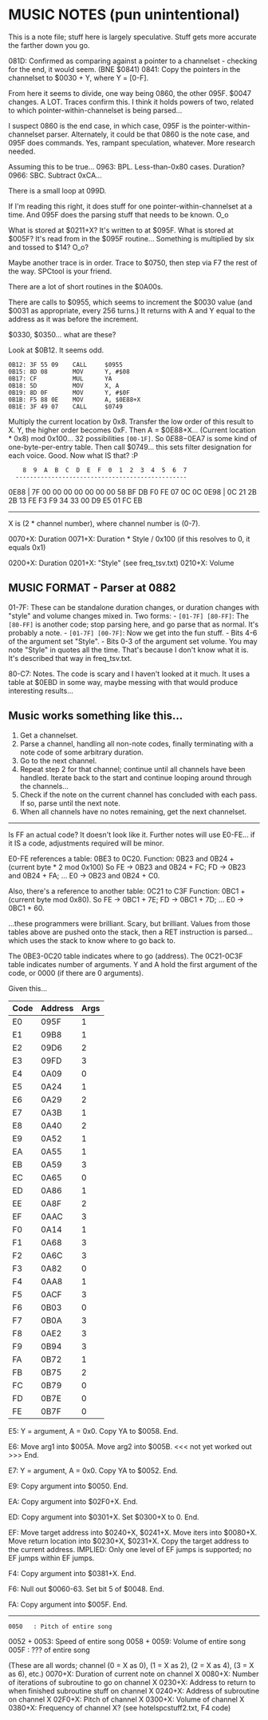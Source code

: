 # MUSIC NOTES (pun unintentional)

This is a note file; stuff here is largely speculative. Stuff gets more accurate the farther down you go.

081D: Confirmed as comparing against a pointer to a channelset - checking for the end, it would seem. (BNE $0841)
0841: Copy the pointers in the channelset to $0030 + Y, where Y = [0-F].

From here it seems to divide, one way being 0860, the other 095F. $0047 changes. A LOT. Traces confirm this. I think it holds powers of two, related  to which pointer-within-channelset is being parsed...

I suspect 0860 is the end case, in which case, 095F is the pointer-within-channelset parser. Alternately, it could be that 0860 is the note case, and 095F does commands. Yes, rampant speculation, whatever. More research needed.

Assuming this to be true...
 0963: BPL. Less-than-0x80 cases. Duration?
 0966: SBC. Subtract 0xCA...

There is a small loop at 099D.

If I'm reading this right, it does stuff for one pointer-within-channelset at a time.
And 095F does the parsing stuff that needs to be known. O_o

What is stored at $0211+X? It's written to at $095F.
What is stored at $005F? It's read from in the $095F routine...
Something is multiplied by six and tossed to $14? O_o?

Maybe another trace is in order. Trace to $0750, then step via F7 the rest of the way. SPCtool is your friend.

There are a lot of short routines in the $0A00s.

There are calls to $0955, which seems to increment the $0030 value (and $0031 as appropriate, every 256 turns.) It returns with A and Y equal to the address as it was before the increment.

$0330, $0350... what are these?

Look at $0B12. It seems odd.

    0B12: 3F 55 09    CALL     $0955
    0B15: 8D 08       MOV      Y, #$08
    0B17: CF          MUL      YA
    0B18: 5D          MOV      X, A
    0B19: 8D 0F       MOV      Y, #$0F
    0B1B: F5 88 0E    MOV      A, $0E88+X
    0B1E: 3F 49 07    CALL     $0749

Multiply the current location by 0x8. Transfer the low order of this result to X.
Y, the higher order becomes 0xF. Then A = $0E88+X...
(Current location * 0x8) mod 0x100... 32 possibilities `[00-1F]`.
So $0E88-$0EA7 is some kind of one-byte-per-entry table.
Then call $0749... this sets filter designation for each voice. Good. Now what IS that? :P

        8  9  A  B  C  D  E  F  0  1  2  3  4  5  6  7
      ------------------------------------------------
0E88 | 7F 00 00 00 00 00 00 00 58 BF DB F0 FE 07 0C 0C
0E98 | 0C 21 2B 2B 13 FE F3 F9 34 33 00 D9 E5 01 FC EB

--------------------------------------------------------------------------------------------
X is (2 * channel number), where channel number is (0-7).

0070+X: Duration
0071+X: Duration * Style / 0x100 (if this resolves to 0, it equals 0x1)

0200+X: Duration
0201+X: "Style" (see freq_tsv.txt)
0210+X: Volume


## MUSIC FORMAT - Parser at 0882

01-7F: These can be standalone duration changes, or duration changes with "style" and volume changes mixed in.
       Two forms:
       - `[01-7F] [80-FF]`: The `[80-FF]` is another code; stop parsing here, and go parse that as normal. It's probably a note.
       - `[01-7F] [00-7F]`: Now we get into the fun stuff.
           - Bits 4-6 of the argument set "Style".
           - Bits 0-3 of the argument set volume.
       You may note "Style" in quotes all the time. That's because I don't know what it is. It's described that way in freq_tsv.txt.

80-C7: Notes. The code is scary and I haven't looked at it much.
       It uses a table at $0EBD in some way, maybe messing with that would produce interesting results...

## Music works something like this...

1. Get a channelset.
2. Parse a channel, handling all non-note codes, finally terminating with a note code of some arbitrary duration.
3. Go to the next channel.
4. Repeat step 2 for that channel; continue until all channels have been handled. Iterate back to the start and continue looping around through the channels...
5. Check if the note on the current channel has concluded with each pass. If so, parse until the next note.
6. When all channels have no notes remaining, get the next channelset.

-------------------------------------------------------------------------------------------

Is FF an actual code? It doesn't look like it. Further notes will use E0-FE... if it IS a code, adjustments required will be minor.

E0-FE references a table: 0BE3 to 0C20.
Function: 0B23 and 0B24 + (current byte * 2 mod 0x100)
 So FE -> 0B23 and 0B24 + FC;
    FD -> 0B23 and 0B24 + FA;
    ...
    E0 -> 0B23 and 0B24 + C0.

Also, there's a reference to another table: 0C21 to C3F
Function: 0BC1 + (current byte mod 0x80).
 So FE -> 0BC1 + 7E;
    FD -> 0BC1 + 7D;
    ...
    E0 -> 0BC1 + 60.

...these programmers were brilliant. Scary, but brilliant. Values from those tables above are pushed onto the stack, then a RET instruction is parsed... which uses the stack to know where to go back to.

The 0BE3-0C20 table indicates where to go (address).
The 0C21-0C3F table indicates number of arguments.
Y and A hold the first argument of the code, or 0000 (if there are 0 arguments).

Given this...

|Code|Address|Args|
|----|-------|----|
| E0 |  095F |  1 |
| E1 |  09B8 |  1 |
| E2 |  09D6 |  2 |
| E3 |  09FD |  3 |
| E4 |  0A09 |  0 |
| E5 |  0A24 |  1 |
| E6 |  0A29 |  2 |
| E7 |  0A3B |  1 |
| E8 |  0A40 |  2 |
| E9 |  0A52 |  1 |
| EA |  0A55 |  1 |
| EB |  0A59 |  3 |
| EC |  0A65 |  0 |
| ED |  0A86 |  1 |
| EE |  0A8F |  2 |
| EF |  0AAC |  3 |
| F0 |  0A14 |  1 |
| F1 |  0A68 |  3 |
| F2 |  0A6C |  3 |
| F3 |  0A82 |  0 |
| F4 |  0AA8 |  1 |
| F5 |  0ACF |  3 |
| F6 |  0B03 |  0 |
| F7 |  0B0A |  3 |
| F8 |  0AE2 |  3 |
| F9 |  0B94 |  3 |
| FA |  0B72 |  1 |
| FB |  0B75 |  2 |
| FC |  0B79 |  0 |
| FD |  0B7E |  0 |
| FE |  0B7F |  0 |

E5:
 Y = argument, A = 0x0.
 Copy YA to $0058.
 End.

E6:
 Move arg1 into $005A.
 Move arg2 into $005B.
 <<< not yet worked out >>>
 End.

E7:
 Y = argument, A = 0x0.
 Copy YA to $0052.
 End.

E9:
 Copy argument into $0050.
 End.

EA:
 Copy argument into $02F0+X.
 End.

ED:
 Copy argument into $0301+X.
 Set $0300+X to 0.
 End.

EF:
 Move target address into $0240+X, $0241+X.
 Move iters into $0080+X.
 Move return location into $0230+X, $0231+X.
 Copy the target address to the current address.
 IMPLIED: Only one level of EF jumps is supported; no EF jumps within EF jumps.

F4:
 Copy argument into $0381+X.
 End.

F6:
 Null out $0060-63.
 Set bit 5 of $0048.
 End.

FA:
 Copy argument into $005F.
 End.

------------------------------------------------------------

    0050   : Pitch of entire song
0052 + 0053: Speed of entire song
0058 + 0059: Volume of entire song
    005F   : ??? of entire song

(These are all words; channel (0 = X as 0), (1 = X as 2), (2 = X as 4), (3 = X as 6), etc.)
0070+X: Duration of current note on channel X
0080+X: Number of iterations of subroutine to go on channel X
0230+X: Address to return to when finished subroutine stuff on channel X
0240+X: Address of subroutine on channel X
02F0+X: Pitch of channel X
0300+X: Volume of channel X
0380+X: Frequency of channel X? (see hotelspcstuff2.txt, F4 code)